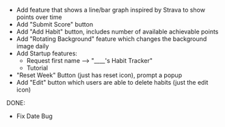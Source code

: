 - Add feature that shows a line/bar graph inspired by Strava to show points over time
- Add "Submit Score" button
- Add "Add Habit" button, includes number of available achievable points
- Add "Rotating Background" feature which changes the background image daily
- Add Startup features:
    - Request first name --> "____'s Habit Tracker"
    - Tutorial
- "Reset Week" Button (just has reset icon), prompt a popup
- Add "Edit" button which users are able to delete habits (just the edit icon)

DONE:
- Fix Date Bug
